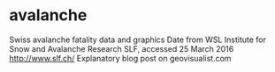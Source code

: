 # avalanche
Swiss avalanche fatality data and graphics
Date from WSL Institute for Snow and Avalanche Research SLF, accessed 25 March 2016
http://www.slf.ch/
Explanatory blog post on geovisualist.com

